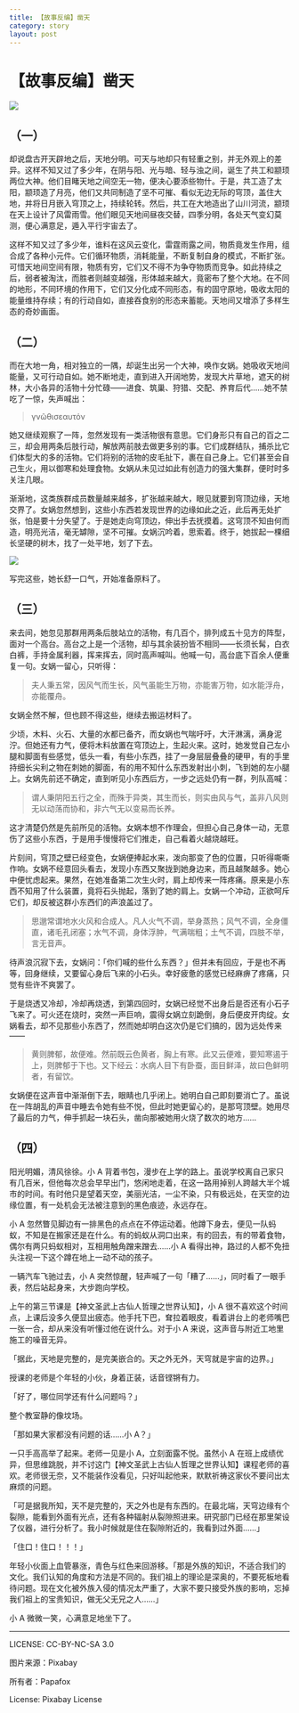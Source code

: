 ```yaml
---
title: 【故事反编】凿天
category: story
layout: post
---
```


# 【故事反编】凿天

![](https://cdn.pixabay.com/photo/2018/05/31/00/38/knight-3442900_960_720.jpg)

## （一）

却说盘古开天辟地之后，天地分明。可天与地却只有轻重之别，并无外观上的差异。这样不知又过了多少年，在阴与阳、光与暗、轻与浊之间，诞生了共工和颛顼两位大神。他们目睹天地之间空无一物，便决心要添些物什。于是，共工造了太阳，颛顼造了月亮，他们又共同制造了坚不可摧、看似无边无际的穹顶，盖住大地，并将日月嵌入穹顶之上，持续轮转。然后，共工在大地造出了山川河流，颛顼在天上设计了风雷雨雪。他们眼见天地间昼夜交替，四季分明，各处天气变幻莫测，便心满意足，遁入平行宇宙去了。

这样不知又过了多少年，谁料在这风云变化，雷霆雨露之间，物质竟发生作用，组合成了各种小元件。它们循环物质，消耗能量，不断复制自身的模式，不断扩张。可惜天地间空间有限，物质有穷，它们又不得不为争夺物质而竞争。如此持续之后，弱者被淘汰，而胜者则越变越强，形体越来越大，竟密布了整个大地。在不同的地形，不同环境的作用下，它们又分化成不同形态，有的固守原地，吸收太阳的能量维持存续；有的行动自如，直接吞食别的形态来蓄能。天地间又增添了多样生态的奇妙画面。

## （二）

而在大地一角，相对独立的一隅，却诞生出另一个大神，唤作女娲。她吸收天地间能量，又可行动自如。她不断地走，直到进入开阔地势，发现大片草地，遮天的树林，大小各异的活物十分忙碌——进食、筑巢、狩猎、交配、养育后代……她不禁吃了一惊，失声喊出：

> γνῶθισεαυτόν

她又继续观察了一阵，忽然发现有一类活物很有意思。它们身形只有自己的百之二三，却会用两条后肢行动，解放两前肢去做更多别的事。它们成群结队，捕杀比它们体型大的多的活物。它们将别的活物的皮毛扯下，裹在自己身上。它们甚至会自己生火，用以御寒和处理食物。女娲从未见过如此有创造力的强大集群，便时时多关注几眼。

渐渐地，这类族群成员数量越来越多，扩张越来越大，眼见就要到穹顶边缘，天地交界了。女娲忽然想到，这些小东西若发现世界的边缘如此之近，此后再无处扩张，怕是要十分失望了。于是她走向穹顶边，伸出手去抚摸着。这穹顶不知由何而造，明亮光洁，毫无罅隙，坚不可摧。女娲沉吟着，思索着。终于，她拔起一棵细长坚硬的树木，找了一处平地，划了下去。

![](https://s3.bmp.ovh/imgs/2022/01/c63524a6e1d4a66d.jpg)

写完这些，她长舒一口气，开始准备原料了。

## （三）

来去间，她忽见那群用两条后肢站立的活物，有几百个，排列成五十见方的阵型，面对一个高台。高台之上是一个活物，却与其余装扮皆不相同——长须长髯，白衣白裤，手持金属利器，挥来挥去，同时高声喊叫。他喊一句，高台底下百余人便重复一句。女娲一留心，只听得：

> 夫人秉五常，因风气而生长，风气虽能生万物，亦能害万物，如水能浮舟，亦能覆舟。

女娲全然不解，但也顾不得这些，继续去搬运材料了。

少顷，木料、火石、大量的水都已备齐，而女娲也气喘吁吁，大汗淋漓，满身泥泞。但她还有力气，便将木料放置在穹顶边上，生起火来。这时，她发觉自己左小腿和脚面有些感觉，低头一看，有些小东西，挂了一身层层叠叠的硬甲，有的手里持细长尖利之物在刺她的脚面，有的用不知什么东西发射出小刺，飞到她的左小腿上。女娲先前还不确定，直到听见小东西后方，一步之远处仍有一群，列队高喊：

> 谓人秉阴阳五行之全，而殊于异类，其生而长，则实由风与气，盖非八风则无以动荡而协和，非六气无以变易而长养。

这才清楚仍然是先前所见的活物。女娲本想不作理会，但担心自己身体一动，无意伤了这些小东西，于是用手慢慢将它们推走，自己看着火越烧越旺。

片刻间，穹顶之壁已经变色，女娲便捧起水来，泼向那变了色的位置，只听得嘶嘶作响。女娲不经意回头看去，发现小东西又聚拢到她身边来，而且越聚越多。她心中便忧虑起来。果然，在她准备第二次生火时，肩上却传来一阵疼痛。原来是小东西不知用了什么装置，竟将石头抛起，落到了她的肩上。女娲一个冲动，正欲呵斥它们，却反被这群小东西们的声浪盖过了。

> 思邈常谓地水火风和合成人。凡人火气不调，举身蒸热；风气不调，全身僵直，诸毛孔闭塞；水气不调，身体浮肿，气满喘粗；土气不调，四肢不举，言无音声。

待声浪沉寂下去，女娲问：「你们喊的些什么东西？」但并未有回应，于是也不再等，回身继续，又要留心身后飞来的小石头。幸好疲惫的感觉已经麻痹了疼痛，只觉有些许不爽罢了。

于是烧透又冷却，冷却再烧透，到第四回时，女娲已经觉不出身后是否还有小石子飞来了。可火还在烧时，突然一声巨响，震得女娲立刻跪倒，身后便皮开肉绽。女娲看去，却不见那些小东西了，然而她却明白这次仍是它们搞的，因为远处传来——

> 黄则脾郁，故便难。然前既云色黄者，胸上有寒。此又云便难，要知寒遏于上，则脾郁于下也。又下经云：水病人目下有卧蚕，面目鲜泽，故曰色鲜明者，有留饮。

女娲便在这声音中渐渐倒下去，眼睛也几乎闭上。她明白自己即刻要消亡了。虽说在一阵胡乱的声音中睡去令她有些不悦，但此时她更留心的，是那穹顶壁。她用尽了最后的力气，伸手抓起一块石头，凿向那被她用火烧了数次的地方……

## （四）

阳光明媚，清风徐徐。小 A 背着书包，漫步在上学的路上。虽说学校离自己家只有几百米，但他每次总会早早出门，悠闲地走着，在这一路用掉别人跨越大半个城市的时间。有时他只是望着天空，美丽光洁，一尘不染，只有极远处，在天空的边缘位置，有一处机会无法被注意到的黑色痕迹，永远存在。

小 A 忽然瞥见脚边有一排黑色的点点在不停运动着。他蹲下身去，便见一队蚂蚁，不知是在搬家还是在什么。有的蚂蚁从洞口出来，有的回去，有的带着食物，偶尔有两只蚂蚁相对，互相用触角蹭来蹭去……小 A 看得出神，路过的人都不免扭头注视一下这个蹲在地上一动不动的孩子。

一辆汽车飞驰过去，小 A 突然惊醒，轻声喊了一句「糟了……」，同时看了一眼手表，然后站起身来，大步跑向学校。

上午的第三节课是【神文圣武上古仙人哲理之世界认知】，小 A 很不喜欢这个时间点，上课后没多久便显出疲态。他手托下巴，耷拉着眼皮，看着讲台上的老师嘴巴一张一合，却从来没有听懂过他在说什么。对于小 A 来说，这声音与附近工地里施工的噪音无异。

「据此，天地是完整的，是完美嵌合的。天之外无外，天穹就是宇宙的边界。」

授课的老师是个年轻的小伙，身着正装，话音铿锵有力。

「好了，哪位同学还有什么问题吗？」

整个教室静的像坟场。

「那如果大家都没有问题的话……小 A？」

一只手高高举了起来。老师一见是小 A，立刻面露不悦。虽然小 A 在班上成绩优异，但思维跳脱，并不讨这门【神文圣武上古仙人哲理之世界认知】课程老师的喜欢。老师很无奈，又不能装作没看见，只好叫起他来，默默祈祷这家伙不要问出太麻烦的问题。

「可是据我所知，天不是完整的，天之外也是有东西的。在最北端，天穹边缘有个裂隙，能看到外面有光点，还有各种辐射从裂隙照进来。研究部门已经在那里架设了仪器，进行分析了。我小时候就是住在裂隙附近的，我看到过外面……」

「住口！住口！！！」

年轻小伙面上血管暴涨，青色与红色来回游移。「那是外族的知识，不适合我们的文化。我们认知的角度和方法是不同的。我们祖上的理论是深奥的，不要死板地看待问题。现在文化被外族入侵的情况太严重了，大家不要只接受外族的影响，忘掉我们祖上的宝贵知识，做无父无兄之人……」

小 A 微微一笑，心满意足地坐下了。

---

LICENSE: CC-BY-NC-SA 3.0

图片来源：Pixabay

所有者：Papafox

License: Pixabay License
